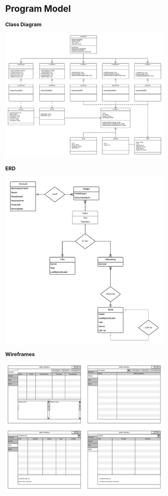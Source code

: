 # Program Model

### Class Diagram

![Class Diagram](img/classdiagram.png)

### ERD

![ERD](img/erd.png)

### Wireframes

![Wireframes](img/wireframes.png)